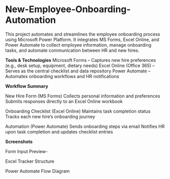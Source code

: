 # New-Employee-Onboarding-Automation
This project automates and streamlines the employee onboarding process using Microsoft Power Platform. It integrates MS Forms, Excel Online, and Power Automate to collect employee information, manage onboarding tasks, and automate communication between HR and new hires.

**Tools & Technologies**
Microsoft Forms – Captures new hire preferences (e.g., desk setup, equipment, dietary needs)
Excel Online (Office 365) – Serves as the central checklist and data repository
Power Automate – Automates onboarding workflows and HR notifications

**Workflow Summary**

New Hire Form (MS Forms)
Collects personal information and preferences
Submits responses directly to an Excel Online workbook

Onboarding Checklist (Excel Online)
Maintains task completion status
Tracks each new hire’s onboarding journey

Automation (Power Automate)
Sends onboarding steps via email
Notifies HR upon task completion and updates checklist entries

**Screenshots**

Form Input Preview- 

Excel Tracker Structure

Power Automate Flow Diagram

